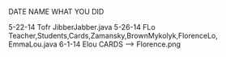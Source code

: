 DATE		NAME		WHAT YOU DID

5-22-14		Tofr		JibberJabber.java
5-26-14		FLo			Teacher,Students,Cards,Zamansky,BrownMykolyk,FlorenceLo, EmmaLou.java 
6-1-14		Elou		CARDS --> Florence.png
